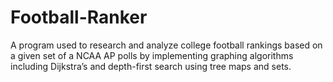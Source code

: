 # Football-Ranker
A program used to research and analyze college football rankings based on a given set of a NCAA AP polls by implementing graphing algorithms including Dijkstra’s and depth-first search using tree maps and sets.

